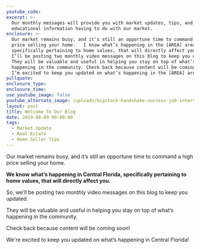 ```yaml
---
youtube_code:
excerpt: >-
  Our monthly messages will provide you with market updates, tips, and other
  educational information having to do with our market.
enclosure: >-
  Our market remains busy, and it’s still an opportune time to command a high
  price selling your home.   I know what’s happening in the [AREA] areas,
  specifically pertaining to home values, that will directly affect you. So,
  I’ll be posting two monthly video messages on this blog to keep you updated. 
  They will be valuable and useful in helping you stay on top of what’s
  happening in the community. Check back because content will be coming soon!
  I’m excited to keep you updated on what’s happening in the [AREA] areas!
pullquote:
enclosure_type:
enclosure_time:
use_youtube_image: false
youtube_alternate_image: /uploads/bigstock-handshake-success-job-intervie-254790886.jpg
layout: post
title: Welcome To Our Blog
date: 2019-08-09 00:00:00
tags:
  - Market Update
  - Real Estate
  - Home Seller Tips
---
```


Our market remains busy, and it’s still an opportune time to command a high price selling your home. &nbsp;

**We know what’s happening in Central Florida, specifically pertaining to home values, that will directly affect you.**

So, we’ll be posting two monthly video messages on this blog to keep you updated. &nbsp;

They will be valuable and useful in helping you stay on top of what’s happening in the community.

Check back because content will be coming soon\!

We're excited to keep you updated on what’s happening in Central Florida\!